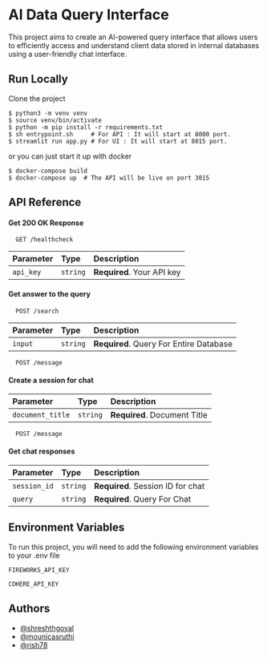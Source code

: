 
# AI Data Query Interface

This project aims to create an AI-powered query interface that allows users to efficiently access and understand client data stored in internal databases using a user-friendly chat interface.


## Run Locally

Clone the project
```
$ python3 -m venv venv
$ source venv/bin/activate
$ python -m pip install -r requirements.txt
$ sh entrypoint.sh     # For API : It will start at 8000 port.
$ streamlit run app.py # For UI : It will start at 8015 port.
```
or you can just start it up with docker
```
$ docker-compose build
$ docker-compose up  # The API will be live on port 3015
```

## API Reference

#### Get 200 OK Response

```
  GET /healthcheck
```

| Parameter | Type     | Description                |
| :-------- | :------- | :------------------------- |
| `api_key` | `string` | **Required**. Your API key |

#### Get answer to the query

```
  POST /search
```

| Parameter | Type     | Description                       |
| :-------- | :------- | :-------------------------------- |
| `input`      | `string` | **Required**. Query For Entire Database |

```
  POST /message
```

#### Create a session for chat

| Parameter | Type     | Description                       |
| :-------- | :------- | :-------------------------------- |
| `document_title`      | `string` | **Required**. Document Title |

```
  POST /message
```

#### Get chat responses

| Parameter | Type     | Description                       |
| :-------- | :------- | :-------------------------------- |
| `session_id`      | `string` | **Required**. Session ID for chat|
| `query`      | `string` | **Required**. Query For Chat |



## Environment Variables

To run this project, you will need to add the following environment variables to your .env file

`FIREWORKS_API_KEY`

`COHERE_API_KEY`
## Authors

- [@shreshthgoyal](https://www.github.com/shreshthgoyal)
- [@mounicasruthi](https://www.github.com/mounicasruthi)
- [@rish78](https://www.github.com/rish78)

